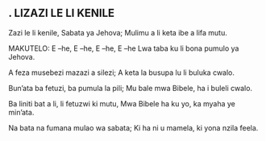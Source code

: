 ## . LIZAZI LE LI KENILE

Zazi le li kenile, Sabata ya Jehova;
Mulimu a li keta ibe a lifa mutu.

MAKUTELO:
E –he, E –he, E –he, E –he
Lwa taba ku li bona pumulo ya Jehova.


A feza musebezi mazazi a silezi;
A keta la busupa lu li buluka cwalo.


Bun’ata ba fetuzi, ba pumula la pili;
Mu bale mwa Bibele, ha i buleli cwalo.


Ba liniti bat a li, li fetuzwi ki mutu,
Mwa Bibele ha ku yo, ka myaha ye min’ata.


Na bata na fumana mulao wa sabata;
Ki ha ni u mamela, ki yona nzila feela.




